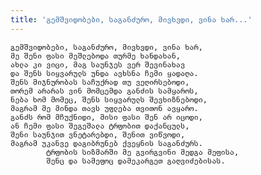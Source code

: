```yaml
---
title: 'გემშვიდობები, საგანძურო, მივხვდი, ვინა ხარ...'
---
```


    გემშვიდობები, საგანძურო, მივხვდი, ვინა ხარ,
    მე შენი ფასი მეშლებოდა თურმე ხანდახან,
    ახლა კი ვიცი, მაგ საუნჯეს ვერ შევინახავ
    და შენს სიყვარულს უნდა ავხსნა ჩემი ყადაღა.
    შენს მიჯნურობას საჩუქრად თუ ვეღირსებოდი,
    თორემ არარას ვინ მომცემდა განძის სამყაროს,
    ნება ხომ მომეც, შენს სიყვარულს შევხიზნებოდი,
    მაგრამ მე მინდა თავს უფლება თვითონ ავყარო.
    განძს რომ მჩუქნიდი, მისი ფასი შენ არ იცოდი,
    ან ჩემი ფასი შეგეშალა ტრფობით დაქანცულს,
    შენი საუნჯით ვნეტარებდი, შენით ვიწვოდი,
    მაგრამ უკანვე დაგიბრუნებ ქვეყნის საგანძურს.
            ტრფობის სიზმარში მე გვირგვინი მედგა მეფისა,
            შენც და სამეფოც დამეკარგეთ გაღვიძებისას.
